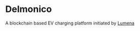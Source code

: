 # Delmonico

A blockchain based EV charging platform initiated by [Lumena](https://www.lumena.tech)

